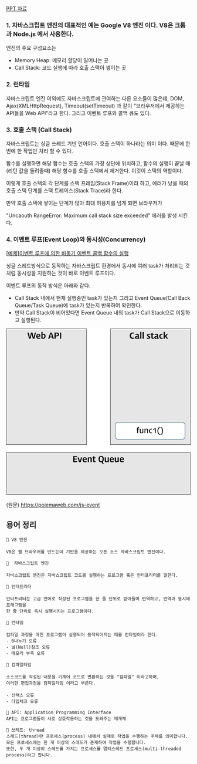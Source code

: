 [PPT 자료](https://docs.google.com/presentation/d/1yLuraCbb5T3hBRzpiEe8BiS0CcTSWYbeXIZvwX02bOs/edit?usp=sharing)

### 1. 자바스크립트 엔진의 대표적인 예는 Google V8 엔진 이다. V8은 크롬과 Node.js 에서 사용한다.

엔진의 주요 구성요소는

- Memory Heap: 메모리 할당이 일어나는 곳
- Call Stack: 코드 실행에 따라 호출 스택이 쌓이는 곳

### 2. 런타임

자바스크립트 엔진 이외에도 자바스크립트에 관여하는 다른 요소들이 많은데,
DOM, Ajax(XMLHttpRequest), Timeout(setTimeout) 과 같이
"브라우저에서 제공하는 API들을 Web API"라고 한다. 그리고 이벤트 루프와 콜백 큐도 있다.

### 3. 호출 스택 (Call Stack)
자바스크립트는 싱글 쓰레드 기반 언어이다. 호출 스택이 하나라는 의미 이다.
때문에 한번에 한 작업만 처리 할 수 있다.

함수를 실행하면 해당 함수는 호출 스택의 가장 상단에 위치하고, 함수의 실행이 끝날 때 (리턴 값을 돌려줄때)
해당 함수를 호출 스택에서 제거한다. 이것이 스택의 역할이다.

이렇게 호출 스택의 각 단계를 스택 프레임(Stack Frame)이라 하고, 에러가 났을 때의 호출 스택 단계를 스택 트레이스(Stack Trace)라 한다.

만약 호출 스택에 쌓이는 단계가 많아 최대 허용치를 넘게 되면 브라우저가

"Uncaouth RangeError: Maximum call stack size exceeded" 에러를 발생 시킨다.

### 4. 이벤트 루프(Event Loop)와 동시성(Concurrency)
[[예제]이벤트 루프에 의한 비동기 이벤트 콜백 함수의 실행](./description.js)

싱글 스레드방식으로 동작하는 자바스크립트 환경에서 동시에 여러 task가 처리되는 것 처럼 동시성을 지원하는 것이 바로 이벤트 루프이다.

이벤트 루프의 동작 방식은 아래와 같다. 
- Call Stack 내에서 현재 실행중인 task가 있는지 그리고 Event Queue(Call Back Queue/Task Queue)에 task가 있는지 반복하여 확인한다. 
- 만약 Call Stack이 비어있다면 Event Queue 내의 task가 Call Stack으로 이동하고 실행된다.

![](./event-loop.gif)

(원문) https://poiemaweb.com/js-event


용어 정리
------------------------------------------------------------------------------------
```
🍳 V8 엔진

V8은 웹 브라우저를 만드는데 기반을 제공하는 오픈 소스 자바스크립트 엔진이다.
```
```
🍳  자바스크립트 엔진

자바스크립트 엔진은 자바스크립트 코드를 실행하는 프로그램 혹은 인터프리터를 말한다.
```

```
🍳 인터프리터

인터프리터는 고급 언어로 작성된 프로그램을 한 줄 단위로 받아들여 번역하고, 번역과 동시에 프래그램을
한 줄 단위로 즉시 실행시키는 프로그램이다.
```
```
🍳 런타임

컴파일 과정을 마친 프로그램이 실행되어 동작되어지는 때를 런타임이라 한다.
- 0나누기 오류
- 널(Null)참조 오류
- 메모리 부족 오류
```
```
🍳 컴파일타임

소스코드를 작성된 내용을 기계어 코드로 변환하는 것을 "컴파일" 이라고하며,
이러한 편집과정을 컴파일타임 이라고 부른다.

- 신택스 오류
- 타입체크 오류
```
```
🍳 API: Application Programming Interface
API는 프로그램들이 서로 상호작용하는 것을 도와주는 매개체
```

```
🍳 쓰레드: thread
스레드(thread)란 프로세스(process) 내에서 실제로 작업을 수행하는 주체를 의미합니다.
모든 프로세스에는 한 개 이상의 스레드가 존재하여 작업을 수행합니다.
또한, 두 개 이상의 스레드를 가지는 프로세스를 멀티스레드 프로세스(multi-threaded process)라고 합니다.
```